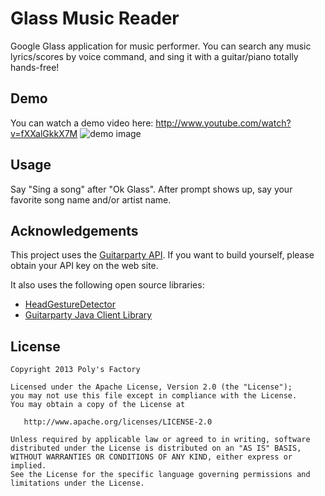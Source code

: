 Glass Music Reader
===========

Google Glass application for music performer. You can search any music lyrics/scores by voice command, and sing it with a guitar/piano totally hands-free!

## Demo
You can watch a demo video here: http://www.youtube.com/watch?v=fXXalGkkX7M
![demo image](http://img.youtube.com/vi/fXXalGkkX7M/hqdefault.jpg)

## Usage
Say "Sing a song" after "Ok Glass". After prompt shows up, say your favorite song name and/or artist name. 

## Acknowledgements

This project uses the [Guitarparty API](http://www.guitarparty.com/developers/api-docs/getting-started/). If you want to build yourself, please obtain your API key on the web site.

It also uses the following open source libraries:

* [HeadGestureDetector](https://github.com/thorikawa/glass-head-gesture-detector)
* [Guitarparty Java Client Library](https://github.com/thorikawa/guitarparty-java)

## License
```
Copyright 2013 Poly's Factory

Licensed under the Apache License, Version 2.0 (the "License");
you may not use this file except in compliance with the License.
You may obtain a copy of the License at

   http://www.apache.org/licenses/LICENSE-2.0

Unless required by applicable law or agreed to in writing, software
distributed under the License is distributed on an "AS IS" BASIS,
WITHOUT WARRANTIES OR CONDITIONS OF ANY KIND, either express or implied.
See the License for the specific language governing permissions and
limitations under the License.
```




